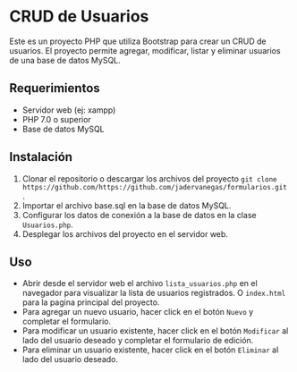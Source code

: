 # CRUD de Usuarios

Este es un proyecto PHP que utiliza Bootstrap para crear un CRUD de usuarios. El proyecto permite agregar, modificar, listar y eliminar usuarios de una base de datos MySQL.

## Requerimientos

- Servidor web (ej: xampp)
- PHP 7.0 o superior
- Base de datos MySQL

## Instalación

1. Clonar el repositorio o descargar los archivos del proyecto `git clone https://github.com/https://github.com/jadervanegas/formularios.git
   `.
2. Importar el archivo base.sql en la base de datos MySQL.
3. Configurar los datos de conexión a la base de datos en la clase `Usuarios.php`.
4. Desplegar los archivos del proyecto en el servidor web.

## Uso

- Abrir desde el servidor web el archivo `lista_usuarios.php` en el navegador para visualizar la lista de usuarios registrados. O `index.html` para la pagina principal del proyecto.
- Para agregar un nuevo usuario, hacer click en el botón `Nuevo` y completar el formulario.
- Para modificar un usuario existente, hacer click en el botón `Modificar` al lado del usuario deseado y completar el formulario de edición.
- Para eliminar un usuario existente, hacer click en el botón `Eliminar` al lado del usuario deseado.
